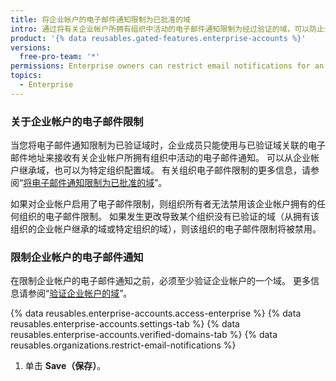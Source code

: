 ```yaml
---
title: 将企业帐户的电子邮件通知限制为已批准的域
intro: 通过将有关企业帐户所拥有组织中活动的电子邮件通知限制为经过验证的域，可以防止企业的信息泄漏到个人帐户。
product: '{% data reusables.gated-features.enterprise-accounts %}'
versions:
  free-pro-team: '*'
permissions: Enterprise owners can restrict email notifications for an enterprise account.
topics:
  - Enterprise
---
```


### 关于企业帐户的电子邮件限制

当您将电子邮件通知限制为已验证域时，企业成员只能使用与已验证域关联的电子邮件地址来接收有关企业帐户所拥有组织中活动的电子邮件通知。 可以从企业帐户继承域，也可以为特定组织配置域。 有关组织电子邮件限制的更多信息，请参阅“[将电子邮件通知限制为已批准的域](/organizations/keeping-your-organization-secure/restricting-email-notifications-to-an-approved-domain)”。

如果对企业帐户启用了电子邮件限制，则组织所有者无法禁用该企业帐户拥有的任何组织的电子邮件限制。 如果发生更改导致某个组织没有已验证的域（从拥有该组织的企业帐户继承的域或特定组织的域），则该组织的电子邮件限制将被禁用。

### 限制企业帐户的电子邮件通知

在限制企业帐户的电子邮件通知之前，必须至少验证企业帐户的一个域。 更多信息请参阅“[验证企业帐户的域](/github/setting-up-and-managing-your-enterprise/verifying-your-enterprise-accounts-domain)”。

{% data reusables.enterprise-accounts.access-enterprise %}
{% data reusables.enterprise-accounts.settings-tab %}
{% data reusables.enterprise-accounts.verified-domains-tab %}
{% data reusables.organizations.restrict-email-notifications %}
1. 单击 **Save（保存）**。
